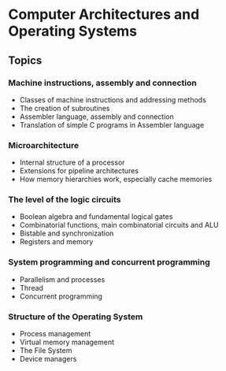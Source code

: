 # Computer Architectures and Operating Systems

## Topics

### Machine instructions, assembly and connection
- Classes of machine instructions and addressing methods
- The creation of subroutines
- Assembler language, assembly and connection
- Translation of simple C programs in Assembler language

### Microarchitecture
- Internal structure of a processor
- Extensions for pipeline architectures
- How memory hierarchies work, especially cache memories

### The level of the logic circuits
- Boolean algebra and fundamental logical gates
- Combinatorial functions, main combinatorial circuits and ALU
- Bistable and synchronization
- Registers and memory

### System programming and concurrent programming
- Parallelism and processes
- Thread
- Concurrent programming

### Structure of the Operating System
- Process management
- Virtual memory management
- The File System
- Device managers
